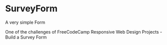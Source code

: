 # SurveyForm
A very simple Form

One of the challenges of FreeCodeCamp Responsive Web Design Projects - Build a Survey Form
